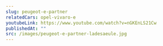 ```yaml
---
slug: peugeot-e-partner
relatedCars: opel-vivaro-e
youtubeLink: https://www.youtube.com/watch?v=nGKEnLS21Cw
publishedAt: ""
src: /images/peugeot-e-partner-ladesaeule.jpg
---
```

